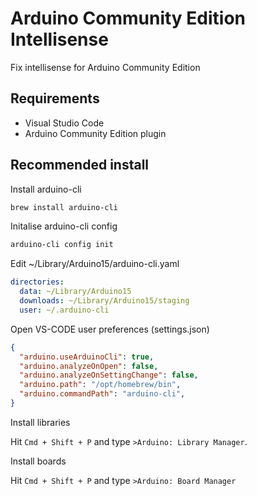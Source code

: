 # Arduino Community Edition Intellisense
Fix intellisense for Arduino Community Edition

## Requirements
- Visual Studio Code
- Arduino Community Edition plugin

## Recommended install
Install arduino-cli

```bash
brew install arduino-cli
```

Initalise arduino-cli config

```bash
arduino-cli config init
```

Edit ~/Library/Arduino15/arduino-cli.yaml

```yaml
directories:
  data: ~/Library/Arduino15
  downloads: ~/Library/Arduino15/staging
  user: ~/.arduino-cli
```

Open VS-CODE user preferences (settings.json)

```json
{
  "arduino.useArduinoCli": true,
  "arduino.analyzeOnOpen": false,
  "arduino.analyzeOnSettingChange": false,
  "arduino.path": "/opt/homebrew/bin",
  "arduino.commandPath": "arduino-cli",
}
```

Install libraries

Hit `Cmd + Shift + P` and type `>Arduino: Library Manager`.

Install boards

Hit `Cmd + Shift + P` and type `>Arduino: Board Manager`